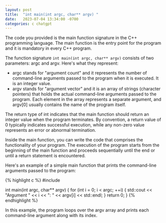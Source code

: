 ```yaml
---
layout: post
title:  "int main(int argc, char** argv) "
date:   2023-07-04 13:34:00 -0700
categories: c chatgpt
---
```


The code you provided is the main function signature in the C++ programming language. The main function is the entry point for the program and it is mandatory in every C++ program.

The function signature `int main(int argc, char** argv)` consists of two parameters: argc and argv. Here's what they represent:

 - argc stands for "argument count" and it represents the number of command-line arguments passed to the program when it is executed. It is an integer value.
 - argv stands for "argument vector" and it is an array of strings (character pointers) that holds the actual command-line arguments passed to the program. Each element in the array represents a separate argument, and argv[0] usually contains the name of the program itself.

The return type of int indicates that the main function should return an integer value when the program terminates. By convention, a return value of 0 typically indicates successful execution, while any non-zero value represents an error or abnormal termination.

Inside the main function, you can write the code that comprises the functionality of your program. The execution of the program starts from the beginning of the main function and proceeds sequentially until the end or until a return statement is encountered.

Here's an example of a simple main function that prints the command-line arguments passed to the program:


{% highlight c %}
#include <iostream>

int main(int argc, char** argv) {
    for (int i = 0; i < argc; ++i) {
        std::cout << "Argument " << i << ": " << argv[i] << std::endl;
    }
    return 0;
}
{% endhighlight %}

In this example, the program loops over the argv array and prints each command-line argument along with its index.
